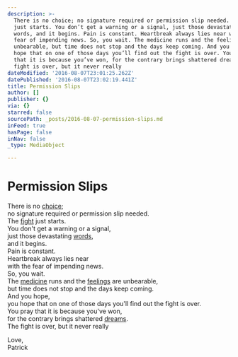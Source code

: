 ```yaml
---
description: >-
  There is no choice; no signature required or permission slip needed. The fight
  just starts. You don’t get a warning or a signal, just those devastating
  words, and it begins. Pain is constant. Heartbreak always lies near with the
  fear of impending news. So, you wait. The medicine runs and the feelings are
  unbearable, but time does not stop and the days keep coming. And you hope, you
  hope that on one of those days you’ll find out the fight is over. You pray
  that it is because you’ve won, for the contrary brings shattered dreams. The
  fight is over, but it never really
dateModified: '2016-08-07T23:01:25.262Z'
datePublished: '2016-08-07T23:02:19.441Z'
title: Permission Slips
author: []
publisher: {}
via: {}
starred: false
sourcePath: _posts/2016-08-07-permission-slips.md
inFeed: true
hasPage: false
inNav: false
_type: MediaObject

---
```

# **Permission Slips**

There is no [choice][0];  
no signature required or permission slip needed.  
The [fight][1] just starts.  
You don't get a warning or a signal,  
just those devastating [words][2],  
and it begins.  
Pain is constant.  
Heartbreak always lies near  
with the fear of impending news.  
So, you wait.  
The [medicine][3] runs and the [feelings][4] are unbearable,  
but time does not stop and the days keep coming.  
And you hope,  
you hope that on one of those days you'll find out the fight is over.  
You pray that it is because you've won,  
for the contrary brings shattered [dreams][5].  
The fight is over, but it never really

Love,  
Patrick

[0]: http://clubcancerblog.org/tag/choice/
[1]: http://clubcancerblog.org/tag/fight/
[2]: http://clubcancerblog.org/tag/words/
[3]: http://clubcancerblog.org/tag/medicine/
[4]: http://clubcancerblog.org/tag/feelings/
[5]: http://clubcancerblog.org/tag/dreams/